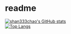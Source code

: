 # readme
[![shan333chao's GitHub stats](https://github-readme-stats.vercel.app/api?username=shan333chao&show_icons=true&hide_border=true&include_all_commits=true)](https://github.com/anuraghazra/github-readme-stats)   
[![Top Langs](https://github-readme-stats.vercel.app/api/top-langs/?username=shan333chao&layout=compact&hide_border=true)](https://github.com/anuraghazra/github-readme-stats)

